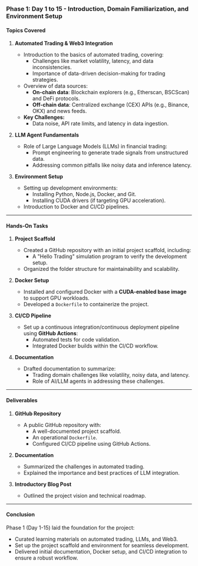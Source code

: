 ### **Phase 1: Day 1 to 15 - Introduction, Domain Familiarization, and Environment Setup**

#### **Topics Covered**
1. **Automated Trading & Web3 Integration**
   - Introduction to the basics of automated trading, covering:
     - Challenges like market volatility, latency, and data inconsistencies.
     - Importance of data-driven decision-making for trading strategies.
   - Overview of data sources:
     - **On-chain data**: Blockchain explorers (e.g., Etherscan, BSCScan) and DeFi protocols.
     - **Off-chain data**: Centralized exchange (CEX) APIs (e.g., Binance, OKX) and news feeds.
   - **Key Challenges:**
     - Data noise, API rate limits, and latency in data ingestion.

2. **LLM Agent Fundamentals**
   - Role of Large Language Models (LLMs) in financial trading:
     - Prompt engineering to generate trade signals from unstructured data.
     - Addressing common pitfalls like noisy data and inference latency.

3. **Environment Setup**
   - Setting up development environments:
     - Installing Python, Node.js, Docker, and Git.
     - Installing CUDA drivers (if targeting GPU acceleration).
   - Introduction to Docker and CI/CD pipelines.

---

#### **Hands-On Tasks**
1. **Project Scaffold**
   - Created a GitHub repository with an initial project scaffold, including:
     - A "Hello Trading" simulation program to verify the development setup.
   - Organized the folder structure for maintainability and scalability.

2. **Docker Setup**
   - Installed and configured Docker with a **CUDA-enabled base image** to support GPU workloads.
   - Developed a `Dockerfile` to containerize the project.

3. **CI/CD Pipeline**
   - Set up a continuous integration/continuous deployment pipeline using **GitHub Actions**:
     - Automated tests for code validation.
     - Integrated Docker builds within the CI/CD workflow.

4. **Documentation**
   - Drafted documentation to summarize:
     - Trading domain challenges like volatility, noisy data, and latency.
     - Role of AI/LLM agents in addressing these challenges.

---

#### **Deliverables**
1. **GitHub Repository**
   - A public GitHub repository with:
     - A well-documented project scaffold.
     - An operational `Dockerfile`.
     - Configured CI/CD pipeline using GitHub Actions.

2. **Documentation**
   - Summarized the challenges in automated trading.
   - Explained the importance and best practices of LLM integration.

3. **Introductory Blog Post**
   - Outlined the project vision and technical roadmap.

---

#### **Conclusion**
Phase 1 (Day 1-15) laid the foundation for the project:
- Curated learning materials on automated trading, LLMs, and Web3.
- Set up the project scaffold and environment for seamless development.
- Delivered initial documentation, Docker setup, and CI/CD integration to ensure a robust workflow.
